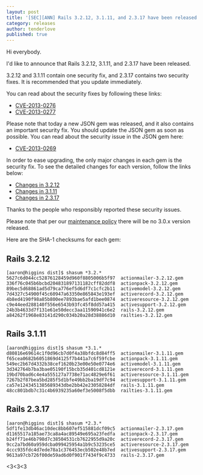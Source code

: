 ```yaml
---
layout: post
title: '[SEC][ANN] Rails 3.2.12, 3.1.11, and 2.3.17 have been released!'
category: releases
author: tenderlove
published: true
---
```

Hi everybody.

I'd like to announce that Rails 3.2.12, 3.1.11, and 2.3.17 have been released.

3.2.12 and 3.1.11 contain one security fix, and 2.3.17 contains two security fixes.  It is recommended that you update immediately.

You can read about the security fixes by following these links:

* [CVE-2013-0276](https://groups.google.com/forum/?fromgroups=#!topic/rubyonrails-security/AFBKNY7VSH8)
* [CVE-2013-0277](https://groups.google.com/forum/?fromgroups=#!topic/rubyonrails-security/KtmwSbEpzrU)

Please note that today a new JSON gem was released, and it also contains an important security fix.  You should update the JSON gem as soon as possible.  You can read about the security issue in the JSON gem here:

* [CVE-2013-0269](https://groups.google.com/forum/?fromgroups=#!topic/rubyonrails-security/4_YvCpLzL58)

In order to ease upgrading, the only major changes in each gem is the security fix.  To see the detailed changes for each version, follow the links below:

* [Changes in 3.2.12](https://github.com/rails/rails/compare/v3.2.11...v3.2.12)
* [Changes in 3.1.11](https://github.com/rails/rails/compare/v3.1.10...v3.1.11)
* [Changes in 2.3.17](https://github.com/rails/rails/compare/v2.3.16...v2.3.17)

Thanks to the people who responsibly reported these security issues.

Please note that per our [maintenance policy](https://groups.google.com/forum/?fromgroups=#!topic/rubyonrails-security/G4TTUDDYbNA) there will be no 3.0.x version released.

Here are the SHA-1 checksums for each gem:

## Rails 3.2.12

```
[aaron@higgins dist]$ shasum *3.2.*
5627c6d044cc52876128459d960f8805006b5f97  actionmailer-3.2.12.gem
336f76c045b6bcbd204831897131182cff82ddf8  actionpack-3.2.12.gem
89bec5d68861ad5d79ca776ef5d6df7c1cfc2b11  activemodel-3.2.12.gem
7d4327c54900f45c60947a63350e865843e193ef  activerecord-3.2.12.gem
4b8ed4190f98a85b800ee7893bae5afd1bee0874  activeresource-3.2.12.gem
c9e44eed288140f556e6543b93fc45f8dd57a415  activesupport-3.2.12.gem
24b3b4633d7f131e61e50decc3aa11590941c6e2  rails-3.2.12.gem
a84262f1968e83141d290c034b20a28d38886d10  railties-3.2.12.gem
```

## Rails 3.1.11

```
[aaron@higgins dist]$ shasum *3.1.*
d80816e69614c1f0d96cb7d0f4a38bfdc8d84ff5  actionmailer-3.1.11.gem
f65cea0682b6051869d4125f7b441a7c6f59fcbe  actionpack-3.1.11.gem
549ec2b67d4332b38cef1620b23e00e50e0774e6  activemodel-3.1.11.gem
3d342764b7ba3bae05190f15bcb35d401cd8121e  activerecord-3.1.11.gem
19bd70bad6c4e4a555127a7738e71ac4829e6f61  activeresource-3.1.11.gem
7267b2f87bea5bd285f5d1bfe49bb2ba19df7c94  activesupport-3.1.11.gem
ca57e1243451385689343dbe2bb42e23058284df  rails-3.1.11.gem
48cc801bdb7c31c4b6939235a60ef3e5008f5dbb  railties-3.1.11.gem
```

## Rails 2.3.17

```
[aaron@higgins dist]$ shasum *2.3.*
5df1fe13db46ac10dec8bb607ef515881dcf09c5  actionmailer-2.3.17.gem
d1165517a185ae73ca8a4ac89549e695a23fedfa  actionpack-2.3.17.gem
b24ff71e46b798d7c38504531cb7622955d9a20c  activerecord-2.3.17.gem
9cc2a7bd60a959dcba099425954a1b9c53235ce5  activeresource-2.3.17.gem
4ccc935fdc4d7ede78a1c376453ecb502e48b7ed  activesupport-2.3.17.gem
9613a97cb726f00de59ad6d0f901f7434f9c4733  rails-2.3.17.gem
```

<3<3<3
